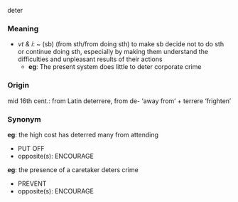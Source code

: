 deter
### Meaning
+ _vt & i_: ~ (sb) (from sth/from doing sth) to make sb decide not to do sth or continue doing sth, especially by making them understand the difficulties and unpleasant results of their actions
	+ __eg__: The present system does little to deter corporate crime

### Origin

mid 16th cent.: from Latin deterrere, from de- ‘away from’ + terrere ‘frighten’

### Synonym

__eg__: the high cost has deterred many from attending

+ PUT OFF
+ opposite(s): ENCOURAGE

__eg__: the presence of a caretaker deters crime

+ PREVENT
+ opposite(s): ENCOURAGE


